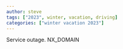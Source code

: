 ```yaml
---
author: steve
tags: ["2023", winter, vacation, driving]
categories: ["winter vacation 2023"]
---
```

Service outage. NX_DOMAIN
